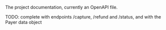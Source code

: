 The project documentation, currently an OpenAPI file.

TODO: complete with endpoints /capture, /refund and /status, and with the Payer data object